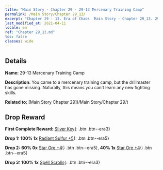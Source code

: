 ```yaml
---
title: "Main Story - Chapter 29 - 29-13 Mercenary Training Camp"
permalink: /Main Story/Chapter 29_13/
excerpt: "Chapter 29 - 13. Era of Chaos  Main Story - Chapter 29_13. 29-13 Mercenary Training Camp"
last_modified_at: 2021-04-11
locale: en
ref: "Chapter 29_13.md"
toc: false
classes: wide
---
```


## Details

 **Name:** 29-13 Mercenary Training Camp

 **Description:** You came to a mercenary training camp, but the drillmaster has gone missing. Naturally, this means you can't learn any new fighting skills.

 **Related to:** [Main Story Chapter 29](/Main Story/Chapter 29/)

## Drop Reward

 **First Complete Reward:** [Silver Key](/Items/con_693/){: .btn .btn--era3}

 **Drop 1:** **100% 1x** [Radiant Sulfur +5](/Items/mat_99/){: .btn .btn--era5}

 **Drop 2:** **60% 0x** [Star Ore +4](/Items/mat_89/){: .btn .btn--era5}, **40% 1x** [Star Ore +4](/Items/mat_89/){: .btn .btn--era5}

 **Drop 3:** **100% 1x** [Spell Scrolls](/Items/con_694/){: .btn .btn--era3}


